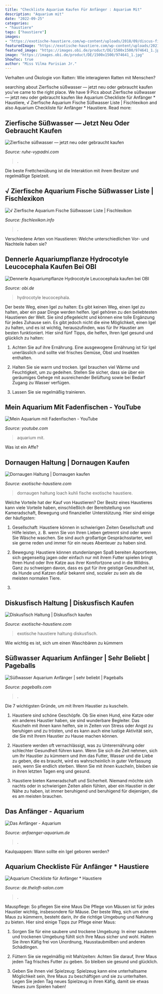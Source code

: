 ```yaml
---
title: "Checkliste Aquarium Kaufen Für Anfänger : Aquarium Mit"
description: "Aquarium mit"
date: "2022-09-25"
categories:
- "haustiere"
tags: ["haustiere"]
images:
- "https://exotische-haustiere.com/wp-content/uploads/2018/09/discus-fish-2901528_1920-e1540897596703.jpg"
featuredImage: "https://exotische-haustiere.com/wp-content/uploads/2021/08/Dornaugen-Haltung-e1628623244975.jpg"
featured_image: "https://images.obi.de/product/DE/1500x1500/974641_1.jpg"
image: "https://images.obi.de/product/DE/1500x1500/974641_1.jpg"
ShowToc: true
author: "Miss Vilma Parisian Jr."
---
```



Verhalten und Ökologie von Ratten: Wie interagieren Ratten mit Menschen?

	

		
searching about Zierfische süßwasser — jetzt neu oder gebraucht kaufen you've came to the right place. We have 9 Pics about Zierfische süßwasser — jetzt neu oder gebraucht kaufen like Aquarium Checkliste für Anfänger * Haustiere, √ Zierfische Aquarium Fische Süßwasser Liste | Fischlexikon and also Aquarium Checkliste für Anfänger * Haustiere. Read more:
		
    
## Zierfische Süßwasser — Jetzt Neu Oder Gebraucht Kaufen

<img loading=lazy src="https://ruhe-vypadni.com/stua/hTs-5OotAB8MP_BGQffhagHaFk.jpg" onerror="this.onerror=null;this.src='https://tse1.mm.bing.net/th?id=OIP.U-B5yqB3A2S4spQohAdZygAAAA&amp;pid=15.1';" alt="Zierfische süßwasser — jetzt neu oder gebraucht kaufen">

_Source: ruhe-vypadni.com_

>. 

	

Die beste Frettchenübung ist die Interaktion mit ihrem Besitzer und regelmäßige Spielzeit.

    
## √ Zierfische Aquarium Fische Süßwasser Liste | Fischlexikon

<img loading=lazy src="https://i.pinimg.com/originals/39/1e/77/391e77cf108bec2188251447558a333d.jpg" onerror="this.onerror=null;this.src='https://tse1.mm.bing.net/th?id=OIP.l0sSZLeju-MMNK_XPZ59nwHaE8&amp;pid=15.1';" alt="√ Zierfische Aquarium Fische Süßwasser Liste | Fischlexikon">

_Source: fischlexikon.info_

>. 

	

Verschiedene Arten von Haustieren: Welche unterschiedlichen Vor- und Nachteile haben sie?

    
## Dennerle Aquariumpflanze Hydrocotyle Leucocephala Kaufen Bei OBI

<img loading=lazy src="https://images.obi.de/product/DE/1500x1500/974641_1.jpg" onerror="this.onerror=null;this.src='https://tse1.mm.bing.net/th?id=OIP.noCrD3YrKb6OYxh3LKrgcwHaHa&amp;pid=15.1';" alt="Dennerle Aquariumpflanze Hydrocotyle Leucocephala kaufen bei OBI">

_Source: obi.de_

>hydrocotyle leucocephala. 

	

Der beste Weg, einen Igel zu halten: Es gibt keinen Weg, einen Igel zu halten, aber ein paar Dinge werden helfen.
Igel gehören zu den beliebtesten Haustieren der Welt. Sie sind pflegeleicht und können eine tolle Ergänzung für jedes Zuhause sein. Es gibt jedoch nicht die eine Möglichkeit, einen Igel zu halten, und es ist wichtig, herauszufinden, was für Ihr Haustier am besten funktioniert. Hier sind fünf Tipps, die helfen, Ihren Igel gesund und glücklich zu halten:
1. Achten Sie auf ihre Ernährung. Eine ausgewogene Ernährung ist für Igel unerlässlich und sollte viel frisches Gemüse, Obst und Insekten enthalten.

2. Halten Sie sie warm und trocken. Igel brauchen viel Wärme und Feuchtigkeit, um zu gedeihen. Stellen Sie sicher, dass sie über ein geräumiges Gehege mit ausreichender Belüftung sowie bei Bedarf Zugang zu Wasser verfügen.

3. Lassen Sie sie regelmäßig trainieren.

    
## Mein Aquarium Mit Fadenfischen - YouTube

<img loading=lazy src="https://i.ytimg.com/vi/KcX3Yf4tk8s/maxresdefault.jpg" onerror="this.onerror=null;this.src='https://tse3.mm.bing.net/th?id=OIP.bwiq9k7e5REM_HvuiLBBHQHaEK&amp;pid=15.1';" alt="Mein Aquarium mit Fadenfischen - YouTube">

_Source: youtube.com_

>aquarium mit. 

	

Was ist ein Affe?

    
## Dornaugen Haltung | Dornaugen Kaufen

<img loading=lazy src="https://exotische-haustiere.com/wp-content/uploads/2021/08/Dornaugen-Haltung-e1628623244975.jpg" onerror="this.onerror=null;this.src='https://tse1.mm.bing.net/th?id=OIP.jsKhQvAgVX9thSJzwWJ1EQHaFj&amp;pid=15.1';" alt="Dornaugen Haltung | Dornaugen kaufen">

_Source: exotische-haustiere.com_

>dornaugen haltung loach kuhli fische exotische haustiere. 

	

Welche Vorteile hat der Kauf von Haustieren?
Der Besitz eines Haustieres kann viele Vorteile haben, einschließlich der Bereitstellung von Kameradschaft, Bewegung und finanzieller Unterstützung. Hier sind einige der häufigsten:
1. Gesellschaft: Haustiere können in schwierigen Zeiten Gesellschaft und Hilfe leisten, z. B. wenn Sie von Ihren Lieben getrennt sind oder wenn Sie Wäsche waschen. Sie sind auch großartige Gesprächsstarter, weil sie gerne reden und immer für ein neues Abenteuer zu haben sind.

2. Bewegung: Haustiere können stundenlangen Spaß bereiten Apportieren, sich gegenseitig jagen oder einfach nur mit ihrem Futter spielen bringt Ihren Hund oder Ihre Katze aus ihrer Komfortzone und in die Wildnis. Ganz zu schweigen davon, dass es gut für ihre geistige Gesundheit ist, da Hunde und Katzen dafür bekannt sind, sozialer zu sein als die meisten normalen Tiere.

3.

    
## Diskusfisch Haltung | Diskusfisch Kaufen

<img loading=lazy src="https://exotische-haustiere.com/wp-content/uploads/2018/09/discus-fish-2901528_1920-e1540897596703.jpg" onerror="this.onerror=null;this.src='https://tse1.mm.bing.net/th?id=OIP.TCbKHy8VV3j4sF5nsiiX5QHaFi&amp;pid=15.1';" alt="Diskusfisch Haltung | Diskusfisch kaufen">

_Source: exotische-haustiere.com_

>exotische haustiere haltung diskusfisch. 

	

Wie wichtig es ist, sich um einen Waschbären zu kümmern

    
## Süßwasser Aquarium Anfänger | Sehr Beliebt | Pageballs

<img loading=lazy src="http://i1.ytimg.com/vi/Z2SXlw5CWX0/maxresdefault.jpg" onerror="this.onerror=null;this.src='https://tse1.mm.bing.net/th?id=OIP.3s55v4b0lBaTI4RDvYWlgAHaEK&amp;pid=15.1';" alt="Süßwasser Aquarium Anfänger | sehr beliebt | Pageballs">

_Source: pageballs.com_

>. 

	

Die 7 wichtigsten Gründe, um mit Ihrem Haustier zu kuscheln.
1. Haustiere sind schöne Geschöpfe. Ob Sie einen Hund, eine Katze oder ein anderes Haustier haben, sie sind wunderbare Begleiter. Das Kuscheln mit ihnen kann helfen, sie in Zeiten von Stress oder Angst zu beruhigen und zu trösten, und es kann auch eine lustige Aktivität sein, die Sie mit Ihrem Haustier zu Hause machen können.
2. Haustiere werden oft vernachlässigt, was zu Unterernährung oder schlechter Gesundheit führen kann. Wenn Sie sich die Zeit nehmen, sich um Ihr Haustier zu kümmern und ihm das Futter, Wasser und die Liebe zu geben, die es braucht, wird es wahrscheinlich in guter Verfassung sein, wenn Sie endlich sterben. Wenn Sie mit ihnen kuscheln, bleiben sie in ihren letzten Tagen eng und gesund.

3. Haustiere bieten Kameradschaft und Sicherheit. Niemand möchte sich nachts oder in schwierigen Zeiten allein fühlen, aber ein Haustier in der Nähe zu haben, ist immer beruhigend und beruhigend für diejenigen, die es am meisten brauchen.

    
## Das Anfänger - Aquarium

<img loading=lazy src="http://anfaenger-aquarium.de/images/schmetterligsbuntbarsch.jpg" onerror="this.onerror=null;this.src='https://tse2.mm.bing.net/th?id=OIP.4aTiHbp8ms50oGFCqhJJ2gHaE4&amp;pid=15.1';" alt="Das Anfänger - Aquarium">

_Source: anfaenger-aquarium.de_

>. 

	

Kaulquappen: Wann sollte ein Igel geboren werden?

    
## Aquarium Checkliste Für Anfänger * Haustiere

<img loading=lazy src="https://theloft-salon.com/img/thes-2020/2613/complete-aquarium-checklist-for-beginners-2.jpg" onerror="this.onerror=null;this.src='https://tse1.mm.bing.net/th?id=OIP.30GBAJsZVUmmLUAnLPPZBwHaE7&amp;pid=15.1';" alt="Aquarium Checkliste für Anfänger * Haustiere">

_Source: de.theloft-salon.com_

>. 

	

Mauspflege: So pflegen Sie eine Maus
Die Pflege von Mäusen ist für jedes Haustier wichtig, insbesondere für Mäuse. Der beste Weg, sich um eine Maus zu kümmern, besteht darin, ihr die richtige Umgebung und Nahrung zu bieten. Hier sind einige Tipps zur Pflege einer Maus:
1. Sorgen Sie für eine saubere und trockene Umgebung: In einer sauberen und trockenen Umgebung fühlt sich Ihre Maus sicher und wohl. Halten Sie ihren Käfig frei von Unordnung, Hausstaubmilben und anderen Schädlingen.

2. Füttern Sie sie regelmäßig mit Mahlzeiten: Achten Sie darauf, Ihrer Maus jeden Tag frisches Futter zu geben. So bleiben sie gesund und glücklich.

3. Geben Sie ihnen viel Spielzeug: Spielzeug kann eine unterhaltsame Möglichkeit sein, Ihre Maus zu beschäftigen und sie zu unterhalten. Legen Sie jeden Tag neues Spielzeug in ihren Käfig, damit sie etwas Neues zum Spielen haben!

